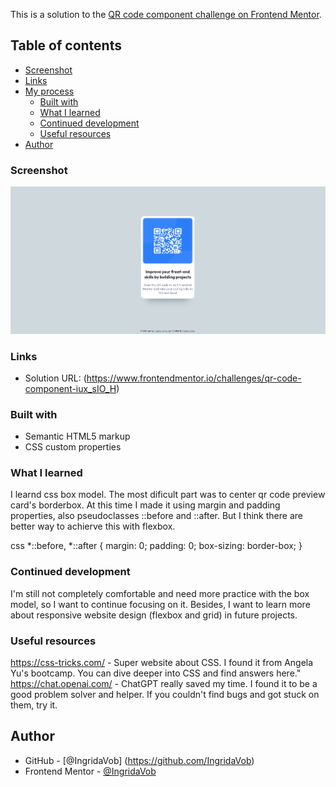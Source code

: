 

This is a solution to the [QR code component challenge on Frontend Mentor](https://www.frontendmentor.io/challenges/qr-code-component-iux_sIO_H).
## Table of contents

  - [Screenshot](#screenshot)
  - [Links](#links)
- [My process](#my-process)
  - [Built with](#built-with)
  - [What I learned](#what-i-learned)
  - [Continued development](#continued-development)
  - [Useful resources](#useful-resources)
- [Author](#author)


### Screenshot

![Screenshot](/screenshots/screenshotQRcode.png)


### Links

- Solution URL: (https://www.frontendmentor.io/challenges/qr-code-component-iux_sIO_H)

### Built with

- Semantic HTML5 markup
- CSS custom properties

### What I learned
I learnd css box model. The most dificult part was to center qr code preview card's borderbox. At this time I made it using margin and padding properties, also pseudoclasses ::before and ::after. But I think there are better way to achierve this with flexbox.

css
    *::before,
    *::after {
      margin: 0;
      padding: 0;
      box-sizing: border-box;
    }

### Continued development
I'm still not completely comfortable and need more practice with the box model, so I want to continue focusing on it. Besides, I want to learn more about responsive website design (flexbox and grid) in future projects.


### Useful resources

https://css-tricks.com/ - Super website about CSS. I found it from Angela Yu's bootcamp. You can dive deeper into CSS and find answers here."
https://chat.openai.com/ - ChatGPT really saved my time. I found it to be a good problem solver and helper. If you couldn't find bugs and got stuck on them, try it.


## Author

- GitHub - [@IngridaVob] (https://github.com/IngridaVob)
- Frontend Mentor - [@IngridaVob](https://www.frontendmentor.io/profile/IngridaVob)

